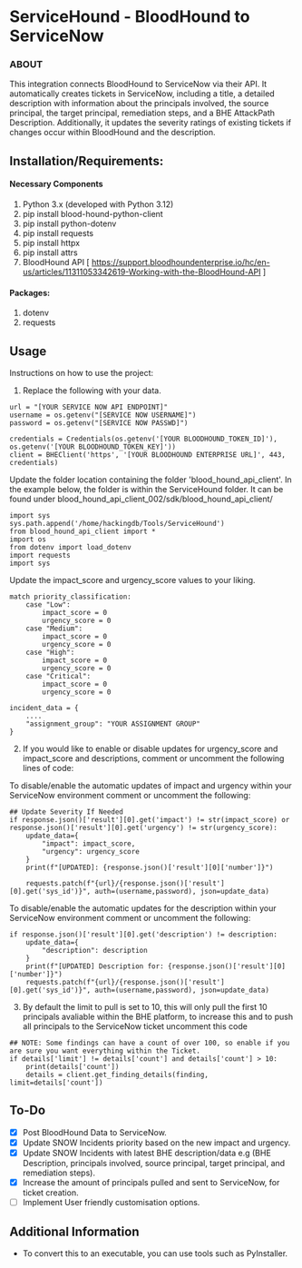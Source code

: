 
# ServiceHound - BloodHound to ServiceNow 

### ABOUT
This integration connects BloodHound to ServiceNow via their API. It automatically creates tickets in ServiceNow, including a title, a detailed description with information about the principals involved, the source principal, the target principal, remediation steps, and a BHE AttackPath Description. Additionally, it updates the severity ratings of existing tickets if changes occur within BloodHound and the description.

## Installation/Requirements:
#### Necessary Components
1. Python 3.x (developed with Python 3.12)
2. pip install blood-hound-python-client
3. pip install python-dotenv
4. pip install requests
5. pip install httpx
6. pip install attrs
7. BloodHound API [ https://support.bloodhoundenterprise.io/hc/en-us/articles/11311053342619-Working-with-the-BloodHound-API ]

#### Packages:
1. dotenv
2. requests 

## Usage
Instructions on how to use the project:
1. Replace the following with your data.
```
url = "[YOUR SERVICE NOW API ENDPOINT]"
username = os.getenv("[SERVICE NOW USERNAME]")
password = os.getenv("[SERVICE NOW PASSWD]")
```
```
credentials = Credentials(os.getenv('[YOUR BLOODHOUND_TOKEN_ID]'), os.getenv('[YOUR BLOODHOUND_TOKEN_KEY]'))
client = BHEClient('https', '[YOUR BLOODHOUND ENTERPRISE URL]', 443, credentials)
```
Update the folder location containing the folder 'blood_hound_api_client'. In the example below, the folder is within the ServiceHound folder. It can be found under blood_hound_api_client_002/sdk/blood_hound_api_client/
```
import sys
sys.path.append('/home/hackingdb/Tools/ServiceHound')
from blood_hound_api_client import *
import os 
from dotenv import load_dotenv
import requests
import sys
```
Update the impact_score and urgency_score values to your liking.
```
match priority_classification:
    case "Low":
        impact_score = 0
        urgency_score = 0
    case "Medium":
        impact_score = 0
        urgency_score = 0
    case "High":
        impact_score = 0
        urgency_score = 0
    case "Critical":
        impact_score = 0
        urgency_score = 0
```

```
incident_data = {
    ....
    "assignment_group": "YOUR ASSIGNMENT GROUP"
}
```

2. If you would like to enable or disable updates for urgency_score and impact_score and descriptions, comment or uncomment the following lines of code:

To disable/enable the automatic updates of impact and urgency within your ServiceNow environment comment or uncomment the following:
```
## Update Severity If Needed
if response.json()['result'][0].get('impact') != str(impact_score) or response.json()['result'][0].get('urgency') != str(urgency_score):
    update_data={
        "impact": impact_score,
        "urgency": urgency_score
    }
    print(f"[UPDATED]: {response.json()['result'][0]['number']}")

    requests.patch(f"{url}/{response.json()['result'][0].get('sys_id')}", auth=(username,password), json=update_data)
```

To disable/enable the automatic updates for the description within your ServiceNow environment comment or uncomment the following:
```
if response.json()['result'][0].get('description') != description:
    update_data={
        "description": description
    }
    print(f"[UPDATED] Description for: {response.json()['result'][0]['number']}")
    requests.patch(f"{url}/{response.json()['result'][0].get('sys_id')}", auth=(username,password), json=update_data)
```

3. By default the limit to pull is set to 10, this will only pull the first 10 principals avaliable within the BHE platform, to increase this and to push all 
principals to the ServiceNow ticket uncomment this code 
```
## NOTE: Some findings can have a count of over 100, so enable if you are sure you want everything within the Ticket.
if details['limit'] != details['count'] and details['count'] > 10:
    print(details['count'])
    details = client.get_finding_details(finding, limit=details['count'])
```


## To-Do
- [x] Post BloodHound Data to ServiceNow.
- [x] Update SNOW Incidents priority based on the new impact and urgency.
- [x] Update SNOW Incidents with latest BHE description/data e.g (BHE Description, principals involved, source principal, target principal, and remediation steps).
- [x] Increase the amount of principals pulled and sent to ServiceNow, for ticket creation.
- [ ] Implement User friendly customisation options.

## Additional Information
- To convert this to an executable, you can use tools such as PyInstaller.
